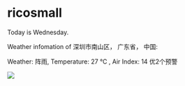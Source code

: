 # ricosmall

Today is Wednesday.

Weather infomation of 深圳市南山区， 广东省， 中国: 

Weather: 阵雨, Temperature: 27 ℃ , Air Index: 14 优2个预警

<img src="https://github-readme-stats.vercel.app/api?username=ricosmall&show_icons=true" />
